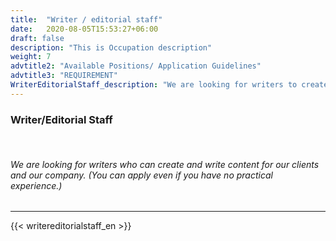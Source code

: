 ```yaml
---
title:  "Writer / editorial staff"
date:   2020-08-05T15:53:27+06:00
draft: false
description: "This is Occupation description"
weight: 7
advtitle2: "Available Positions/ Application Guidelines"
advtitle3: "REQUIREMENT"
WriterEditorialStaff_description: "We are looking for writers to create and write content for our clients and our company. (You can apply even if you have no practical experience.)"
---
```


### **Writer/Editorial Staff**
&nbsp;
###### We are looking for writers who can create and write content for our clients and our company. (You can apply even if you have no practical experience.)
---
{{< writereditorialstaff_en >}}